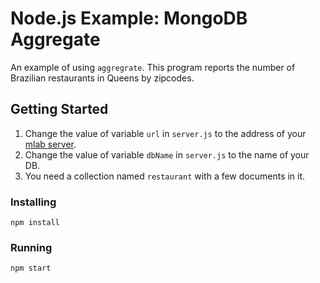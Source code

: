 # Node.js Example: MongoDB Aggregate
An example of using `aggregrate`.  This program reports the number of Brazilian restaurants in Queens by zipcodes.
## Getting Started
1. Change the value of variable `url` in `server.js` to the address of your [mlab server](http://mlab.com).
2. Change the value of variable `dbName` in `server.js` to the name of your DB.
3. You need a collection named `restaurant` with a few documents in it.
### Installing
```
npm install
```
### Running
```
npm start
```
